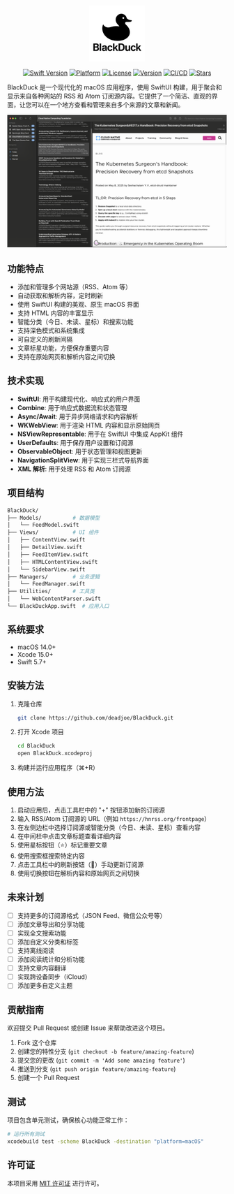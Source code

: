 <div align="center">
  <img src="blackduck.png" width="128" height="128" alt="BlackDuck Logo" />
</div>

<p align="center">
  <a href="https://swift.org"><img src="https://img.shields.io/badge/Swift-5.7+-orange.svg" alt="Swift Version"></a>
  <a href="https://developer.apple.com/macos/"><img src="https://img.shields.io/badge/Platform-macOS%2014.0+-blue.svg" alt="Platform"></a>
  <a href="https://github.com/deadjoe/BlackDuck/blob/main/LICENSE"><img src="https://img.shields.io/badge/License-MIT-green.svg" alt="License"></a>
  <a href="https://github.com/deadjoe/BlackDuck/releases"><img src="https://img.shields.io/badge/Version-1.0.0-red.svg" alt="Version"></a>
  <a href="https://github.com/deadjoe/BlackDuck/actions"><img src="https://img.shields.io/badge/CI/CD-GitHub_Actions-2088FF.svg" alt="CI/CD"></a>
  <a href="https://github.com/deadjoe/BlackDuck/stargazers"><img src="https://img.shields.io/github/stars/deadjoe/BlackDuck?style=social" alt="Stars"></a>
</p>

BlackDuck 是一个现代化的 macOS 应用程序，使用 SwiftUI 构建，用于聚合和显示来自各种网站的 RSS 和 Atom 订阅源内容。它提供了一个简洁、直观的界面，让您可以在一个地方查看和管理来自多个来源的文章和新闻。

![BlackDuck Screenshot](screenshots/main.png)

## 功能特点

- 添加和管理多个网站源（RSS、Atom 等）
- 自动获取和解析内容，定时刷新
- 使用 SwiftUI 构建的美观、原生 macOS 界面
- 支持 HTML 内容的丰富显示
- 智能分类（今日、未读、星标）和搜索功能
- 支持深色模式和系统集成
- 可自定义的刷新间隔
- 文章标星功能，方便保存重要内容
- 支持在原始网页和解析内容之间切换

## 技术实现

- **SwiftUI**: 用于构建现代化、响应式的用户界面
- **Combine**: 用于响应式数据流和状态管理
- **Async/Await**: 用于异步网络请求和内容解析
- **WKWebView**: 用于渲染 HTML 内容和显示原始网页
- **NSViewRepresentable**: 用于在 SwiftUI 中集成 AppKit 组件
- **UserDefaults**: 用于保存用户设置和订阅源
- **ObservableObject**: 用于状态管理和视图更新
- **NavigationSplitView**: 用于实现三栏式导航界面
- **XML 解析**: 用于处理 RSS 和 Atom 订阅源

## 项目结构

```bash
BlackDuck/
├── Models/          # 数据模型
│   └── FeedModel.swift
├── Views/           # UI 组件
│   ├── ContentView.swift
│   ├── DetailView.swift
│   ├── FeedItemView.swift
│   ├── HTMLContentView.swift
│   └── SidebarView.swift
├── Managers/        # 业务逻辑
│   └── FeedManager.swift
├── Utilities/       # 工具类
│   └── WebContentParser.swift
└── BlackDuckApp.swift  # 应用入口
```

## 系统要求

- macOS 14.0+
- Xcode 15.0+
- Swift 5.7+

## 安装方法

1. 克隆仓库

   ```bash
   git clone https://github.com/deadjoe/BlackDuck.git
   ```

2. 打开 Xcode 项目

   ```bash
   cd BlackDuck
   open BlackDuck.xcodeproj
   ```

3. 构建并运行应用程序（⌘+R）

## 使用方法

1. 启动应用后，点击工具栏中的 "+" 按钮添加新的订阅源
2. 输入 RSS/Atom 订阅源的 URL（例如 `https://hnrss.org/frontpage`）
3. 在左侧边栏中选择订阅源或智能分类（今日、未读、星标）查看内容
4. 在中间栏中点击文章标题查看详细内容
5. 使用星标按钮（⭐）标记重要文章
6. 使用搜索框搜索特定内容
7. 点击工具栏中的刷新按钮（🔄）手动更新订阅源
8. 使用切换按钮在解析内容和原始网页之间切换

## 未来计划

- [ ] 支持更多的订阅源格式（JSON Feed、微信公众号等）
- [ ] 添加文章导出和分享功能
- [ ] 实现全文搜索功能
- [ ] 添加自定义分类和标签
- [ ] 支持离线阅读
- [ ] 添加阅读统计和分析功能
- [ ] 支持文章内容翻译
- [ ] 实现跨设备同步（iCloud）
- [ ] 添加更多自定义主题

## 贡献指南

欢迎提交 Pull Request 或创建 Issue 来帮助改进这个项目。

1. Fork 这个仓库
2. 创建您的特性分支 (`git checkout -b feature/amazing-feature`)
3. 提交您的更改 (`git commit -m 'Add some amazing feature'`)
4. 推送到分支 (`git push origin feature/amazing-feature`)
5. 创建一个 Pull Request

## 测试

项目包含单元测试，确保核心功能正常工作：

```bash
# 运行所有测试
xcodebuild test -scheme BlackDuck -destination "platform=macOS"
```

## 许可证

本项目采用 [MIT 许可证](LICENSE) 进行许可。
